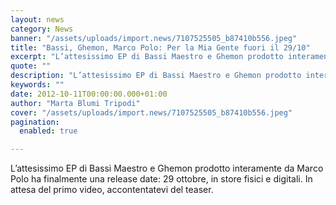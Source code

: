 ```yaml
---
layout: news
category: News
banner: "/assets/uploads/import.news/7107525505_b87410b556.jpeg"
title: "Bassi, Ghemon, Marco Polo: Per la Mia Gente fuori il 29/10"
excerpt: "L’attesissimo EP di Bassi Maestro e Ghemon prodotto interamente da Marco Polo ha finalmente una release date: 29 ottobre, in store fisici e digitali. In attesa del primo video, accontentatevi del teaser.  "
quote: ""
description: "L’attesissimo EP di Bassi Maestro e Ghemon prodotto interamente da Marco Polo ha finalmente una release date: 29 ottobre, in store fisici e digitali. In attesa del primo video, accontentatevi del teaser.  "
keywords: ""
date: 2012-10-11T00:00:00.000+01:00
author: "Marta Blumi Tripodi"
cover: "/assets/uploads/import.news/7107525505_b87410b556.jpeg"
pagination:
  enabled: true

---
```


L’attesissimo EP di Bassi Maestro e Ghemon prodotto interamente da Marco Polo ha finalmente una release date: 29 ottobre, in store fisici e digitali. In attesa del primo video, accontentatevi del teaser.

  